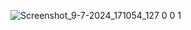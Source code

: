 ![Screenshot_9-7-2024_171054_127 0 0 1](https://github.com/Mufeedkm010/header/assets/166125773/da79a1d0-17c4-4c04-8003-4788a4746697)

